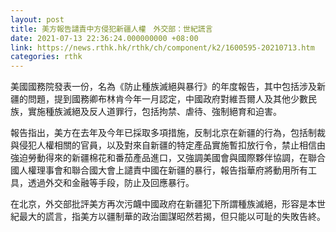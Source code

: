 ```yaml
---
layout: post
title: 美方報告譴責中方侵犯新疆人權　外交部：世紀謊言
date: 2021-07-13 22:36:24.000000000 +08:00
link: https://news.rthk.hk/rthk/ch/component/k2/1600595-20210713.htm
categories: rthk
---
```


美國國務院發表一份，名為《防止種族滅絕與暴行》的年度報告，其中包括涉及新疆的問題，提到國務卿布林肯今年一月認定，中國政府對維吾爾人及其他少數民族，實施種族滅絕及反人道罪行，包括拘禁、虐待、強制絕育和迫害。

報告指出，美方在去年及今年已採取多項措施，反制北京在新疆的行為，包括制裁與侵犯人權相關的官員，以及對來自新疆的特定產品實施暫扣放行令，禁止相信由強迫勞動得來的新疆棉花和番茄產品進口，又強調美國會與國際夥伴協調，在聯合國人權理事會和聯合國大會上譴責中國在新疆的暴行，報告指華府將動用所有工具，透過外交和金融等手段，防止及回應暴行。

在北京，外交部批評美方再次污衊中國政府在新疆犯下所謂種族滅絕，形容是本世紀最大的謊言，指美方以疆制華的政治圖謀昭然若揭，但只能以可耻的失敗告終。
